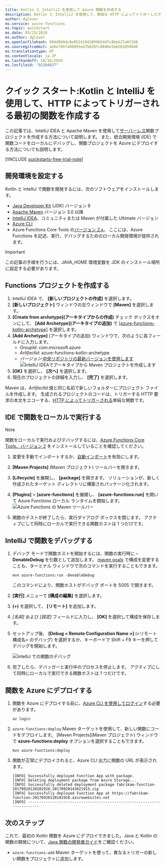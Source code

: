 ```yaml
---
title: Kotlin と IntelliJ を使用して Azure 関数を作成する
description: Kotlin と IntelliJ を使用して、単純な HTTP によってトリガーしたサーバーレス アプリを Azure で作成し公開する方法について説明します。
author: dglover
ms.service: azure-functions
ms.topic: quickstart
ms.date: 03/25/2020
ms.author: dglover
ms.openlocfilehash: 09dd868dc9e05241943899654d7c8bb427a8f268
ms.sourcegitcommit: ae6e7057a00d95ed7b828fc8846e3a6281859d40
ms.translationtype: HT
ms.contentlocale: ja-JP
ms.lasthandoff: 10/16/2020
ms.locfileid: "92104837"
---
```

# <a name="quickstart-create-your-first-http-triggered-function-with-kotlin-and-intellij"></a>クイック スタート:Kotlin と IntelliJ を使用して、HTTP によってトリガーされる最初の関数を作成する

この記事では、IntelliJ IDEA と Apache Maven を使用して[サーバーレス](https://azure.microsoft.com/overview/serverless-computing/)関数プロジェクトを作成する方法について説明します。 また、統合開発環境 (IDE) で関数コードをローカルにデバッグし、関数プロジェクトを Azure にデプロイする方法についても説明します。

[!INCLUDE [quickstarts-free-trial-note](../../includes/quickstarts-free-trial-note.md)]

## <a name="set-up-your-development-environment"></a>開発環境を設定する

Kotlin と IntelliJ で関数を開発するには、次のソフトウェアをインストールします。

- [Java Developer Kit](/azure/developer/java/fundamentals/java-jdk-long-term-support) (JDK) バージョン 8
- [Apache Maven](https://maven.apache.org) バージョン 3.0 以降
- [IntelliJ IDEA](https://www.jetbrains.com/idea/download)、コミュニティまたは Maven が付属した Ultimate バージョン
- [Azure CLI](/cli/azure)
- Azure Functions Core Tools の[バージョン 2.x](functions-run-local.md#v2)。 ここには、Azure Functions を記述、実行、デバッグするためのローカル開発環境が提供されます。

> [!IMPORTANT]
> この記事の手順を行うには、JAVA_HOME 環境変数を JDK のインストール場所に設定する必要があります。

## <a name="create-a-functions-project"></a>Functions プロジェクトを作成する

1. IntelliJ IDEA で、 **[新しいプロジェクトの作成]** を選択します。  
1. **[新しいプロジェクト]** ウィンドウの左ウィンドウで **[Maven]** を選択します。
1. **[Create from archetype]\(アーキタイプからの作成\)** チェック ボックスをオンにして、 **[Add Archetype]\(アーキタイプの追加\)** で [[azure-functions-kotlin-archetype]](https://mvnrepository.com/artifact/com.microsoft.azure/azure-functions-kotlin-archetype) を選択します。
1. **[Add Archetype]** (アーキタイプの追加) ウィンドウで、次のように各フィールドに入力します。
    - _GroupId_: com.microsoft.azure
    - _ArtifactId_: azure-functions-kotlin-archetype
    - _バージョン_:[中央リポジトリの最新バージョンを使用します](https://mvnrepository.com/artifact/com.microsoft.azure/azure-functions-kotlin-archetype)
    ![IntelliJ IDEAでアーキタイプから Maven プロジェクトを作成します](media/functions-create-first-kotlin-intellij/functions-create-intellij.png)  
1. **[OK]** を選択し、 **[次へ]** を選択します。
1. 現在のプロジェクトの詳細を入力し、 **[完了]** を選択します。

Maven は、_ArtifactId_ 値と同じ名前で新しいフォルダーにプロジェクト ファイルを作成します。 生成されるプロジェクトのコードは、トリガーする HTTP 要求の本文をエコーする、[HTTP によってトリガーされる](./functions-bindings-http-webhook.md)単純な関数です。

## <a name="run-functions-locally-in-the-ide"></a>IDE で関数をローカルで実行する

> [!NOTE]
> 関数をローカルで実行およびデバッグするには、[Azure Functions Core Tools、バージョン 2](functions-run-local.md#v2) をインストールしていることを確認してください。

1. 変更を手動でインポートするか、[自動インポート](https://www.jetbrains.com/help/idea/creating-and-optimizing-imports.html)を有効にします。
1. **[Maven Projects]** (Maven プロジェクト) ツールバーを開きます。
1. **[Lifecycle]** を展開し、 **[package]** を開きます。 ソリューションが、新しく作成されたターゲット ディレクトリに構築されパッケージ化されます。
1. **[Plugins]**  >  **[azure-functions]** を展開し、 **[azure-functions:run]** を開いて Azure Functions ローカル ランタイムを開始します。  
  ![Azure Functions の Maven ツールバー](media/functions-create-first-kotlin-intellij/functions-intellij-kotlin-maven-toolbar.png)  

1. 関数のテストが終了したら、実行ダイアログ ボックスを閉じます。 アクティブにして同時にローカルで実行できる関数ホストは 1 つだけです。

## <a name="debug-the-function-in-intellij"></a>IntelliJ で関数をデバッグする

1. デバッグ モードで関数ホストを開始するには、関数の実行時に **-DenableDebug** を引数として追加します。 [maven goals](https://www.jetbrains.com/help/idea/maven-support.html#run_goal) で構成を変更することも、ターミナル ウィンドウで次のコマンドを実行することもできます。  

   ```
   mvn azure-functions:run -DenableDebug
   ```

   このコマンドにより、関数ホストがデバッグ ポートを 5005 で開きます。

1. **[実行]** メニューで **[構成の編集]** を選択します。
1. **(+)** を選択して、 **[リモート]** を追加します。
1. _[名前]_ および _[設定]_ フィールドに入力し、 **[OK]** を選択して構成を保存します。
1. セットアップ後、 **[Debug < Remote Configuration Name >]** (<リモート構成名> のデバッグ) を選択するか、キーボードで Shift + F9 キーを押してデバッグを開始します。

   ![IntelliJ での関数のデバッグ](media/functions-create-first-kotlin-intellij/debug-configuration-intellij.PNG)

1. 完了したら、デバッガーと実行中のプロセスを停止します。 アクティブにして同時にローカルで実行できる関数ホストは 1 つだけです。

## <a name="deploy-the-function-to-azure"></a>関数を Azure にデプロイする

1. 関数を Azure にデプロイする前に、[Azure CLI を使用してログイン](/cli/azure/authenticate-azure-cli?view=azure-cli-latest)する必要があります。

   ``` azurecli
   az login
   ```

1. `azure-functions:deploy` Maven ターゲットを使用して、新しい関数にコードをデプロイします。 [Maven Projects]\(Maven プロジェクト) ウィンドウで **azure-functions:deploy** オプションを選択することもできます。

   ```
   mvn azure-functions:deploy
   ```

1. 関数が正常にデプロイされると、Azure CLI 出力に関数の URL が表示されます。

   ``` output
   [INFO] Successfully deployed Function App with package.
   [INFO] Deleting deployment package from Azure Storage...
   [INFO] Successfully deleted deployment package fabrikam-function-20170920120101928.20170920143621915.zip
   [INFO] Successfully deployed Function App at https://fabrikam-function-20170920120101928.azurewebsites.net
   [INFO] ------------------------------------------------------------------------
   ```

## <a name="next-steps"></a>次のステップ

これで、最初の Kotlin 関数を Azure にデプロイできました。Java と Kotlin の関数の開発について、[Java 関数の開発者ガイド](functions-reference-java.md)をご確認ください。
- `azure-functions:add` Maven ターゲットを使って、異なるトリガーの新しい関数をプロジェクトに追加します。
